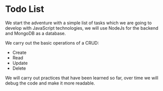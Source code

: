 # Todo List 
We start the adventure with a simple list of tasks which we are going to develop with JavaScript technologies, we will use NodeJs for the backend and MongoDB as a database.

We carry out the basic operations of a CRUD:
- Create
- Read
- Update
- Delete

We will carry out practices that have been learned so far, over time we will debug the code and make it more readable.
